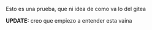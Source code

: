 Esto es una prueba, que ni idea de como va lo del gitea

**UPDATE:** creo que empiezo a entender esta vaina
